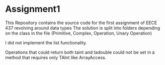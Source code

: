 # Assignment1
This Repository contains the source code for the first assignment of EECE 437 revolving around data types
The solution is split into folders depending on the class in the file (Primitive, Complex, Operation, Unary Operation)

I did not implement the list functionality.

Operations that could return both taint and tadouble could not be set in a method that requires only TAInt like ArrayAccess.





